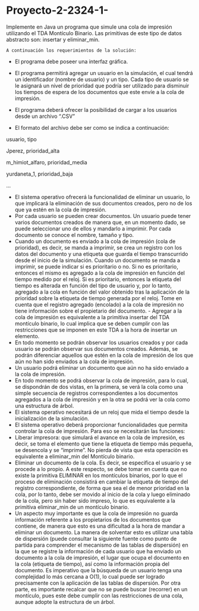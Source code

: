 # Proyecto-2-2324-1-

Implemente en Java un programa que simule una cola de impresión utilizando el TDA  Montículo Binario.  Las primitivas de este tipo de datos abstracto son: insertar y eliminar_min.

	A continuación los requerimientos de la solución:
- El programa debe poseer una interfaz gráfica.
- El programa permitirá agregar un usuario en la simulación, el cual tendrá un identificador (nombre de usuario) y un tipo. Cada tipo de usuario se le asignará un nivel de prioridad que podría ser utilizado para disminuir los tiempos de espera de los documentos que este envíe a la cola de impresión.
- El programa deberá ofrecer la posibilidad de cargar a los usuarios desde un archivo “.CSV”

- El formato del archivo debe ser como se indica a continuación: 

usuario, tipo

Jperez, prioridad_alta

m_himiot_alfaro, prioridad_media

yurdaneta_1, prioridad_baja

…


- El sistema operativo ofrecerá la funcionalidad de eliminar un usuario, lo que implicará la eliminación de sus documentos creados, pero no de los que ya estén en la cola de impresión.
- Por cada usuario se pueden crear documentos. Un usuario puede tener varios documentos creados de manera que, en un momento dado, se puede seleccionar uno de ellos y mandarlo a imprimir. Por cada documento se conoce el nombre, tamaño y tipo. 
- Cuando un documento es enviado a la cola de impresión (cola de prioridad), es decir, se manda a imprimir, se crea un registro con los datos del documento y una etiqueta que guarda el tiempo transcurrido desde el inicio de la simulación. Cuando un documento se manda a imprimir, se puede indicar si es prioritario o no. Si no es prioritario, entonces el mismo es agregado a la cola de impresión en función del tiempo medido por el reloj. Si es prioritario, entonces la etiqueta del tiempo es alterada en función del tipo de usuario y, por lo tanto, agregado a la cola en función del valor obtenido tras la aplicación de la prioridad sobre la etiqueta de tiempo generada por el reloj. Tome en cuenta que el registro agregado (encolado) a la cola de impresión no tiene información sobre el propietario del documento. - Agregar a la cola de impresión es equivalente a la primitiva insertar del TDA montículo binario, lo cual implica que se deben cumplir con las restricciones que se imponen en este TDA a la hora de insertar un elemento.
- En todo momento se podrán observar los usuarios creados y por cada usuario se podrán observar sus documentos creados. Además, se podrán diferenciar aquellos que estén en la cola de impresión de los que aún no han sido enviados a la cola de impresión.
- Un usuario podrá eliminar un documento que aún no ha sido enviado a la cola de impresión.
- En todo momento se podrá observar la cola de impresión, para lo cual, se dispondrán de dos vistas, en la primera, se verá la cola como una simple secuencia de registros correspondientes a los documentos agregados a la cola de impresión y en la otra se podrá ver la cola como una estructura de árbol.
- El sistema operativo necesitará de un reloj que mida el tiempo desde la inicialización de la simulación.
- El sistema operativo deberá proporcionar funcionalidades que permita controlar la cola de impresión. Para eso se necesitarán las funciones:
- Liberar impresora: que simulará el avance en la cola de impresión, es decir, se toma el elemento que tiene la etiqueta de tiempo más pequeña, se desencola y se “imprime”. No pierda de vista que esta operación es equivalente a eliminar_min del Montículo binario.
- Eliminar un documento de la cola. Es decir, se especifica el usuario  y se procede a lo propio. A este respecto, se debe tomar en cuenta que no existe la primitiva ELIMINAR en los montículos binarios, por lo que el proceso de eliminación consistirá en cambiar la etiqueta de tiempo del registro correspondiente, de forma que sea el de menor prioridad en la cola, por lo tanto, debe ser movido al inicio de la cola y luego eliminado de la cola, pero sin haber sido impreso, lo que es equivalente a la primitiva eliminar_min de un montículo binario.
- Un aspecto muy importante es que la cola de impresión no guarda información referente a los propietarios de los documentos que contiene, de manera que esto es una dificultad a la hora de mandar a eliminar un documento. La manera de solventar esto es utilizar una tabla de dispersión (puede consultar la siguiente fuente como punto de partida para comprender el mecanismo de las tablas de dispersión) en la que se registre la información de cada usuario que ha enviado un documento a la cola de impresión, el lugar que ocupa el documento en la cola (etiqueta de tiempo), así como la información propia del documento. Es imperativo que la búsqueda de un usuario tenga una complejidad lo más cercana a O(1), lo cual puede ser logrado precisamente con la aplicación de las tablas de dispersión. Por otra parte, es importante recalcar que no se puede buscar (recorrer) en un montículo, pues este debe cumplir con las restricciones de una cola, aunque adopte la estructura de un árbol. 

